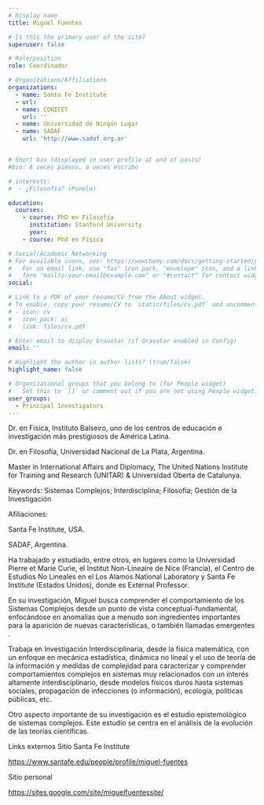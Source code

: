 ```yaml
---
# Display name
title: Miguel Fuentes

# Is this the primary user of the site?
superuser: false

# Role/position
role: Coordinador

# Organizations/Affiliations
organizations:
  - name: Santa Fe Institute
  - url: 
  - name: CONICET
    url: ''
  - name: Universidad de Ningún Lugar
  - name: SADAF
    url: 'http://www.sadaf.org.ar'


# Short bio (displayed in user profile at end of posts)
#bio: A veces pienso, a veces escribo

# interests:
#  - ¿Filosofía? (Ponele)

education:
  courses:
    - course: PhD en Filosofía
      institution: Stanford University
      year: 
    - course: Phd en Física

# Social/Academic Networking
# For available icons, see: https://wowchemy.com/docs/getting-started/page-builder/#icons
#   For an email link, use "fas" icon pack, "envelope" icon, and a link in the
#   form "mailto:your-email@example.com" or "#contact" for contact widget.
social:

# Link to a PDF of your resume/CV from the About widget.
# To enable, copy your resume/CV to `static/files/cv.pdf` and uncomment the lines below.
# - icon: cv
#   icon_pack: ai
#   link: files/cv.pdf

# Enter email to display Gravatar (if Gravatar enabled in Config)
email: ''

# Highlight the author in author lists? (true/false)
highlight_name: false

# Organizational groups that you belong to (for People widget)
#   Set this to `[]` or comment out if you are not using People widget.
user_groups:
  - Principal Investigators
---
```

Dr. en Física, Instituto Balseiro, uno de los centros de educación e investigación más prestigiosos de América Latina.

Dr. en Filosofía, Universidad Nacional de La Plata, Argentina.

Master in International Affairs and Diplomacy, The United Nations Institute for Training and Research (UNITAR) & Universidad Oberta de Catalunya.


Keywords: Sistemas Complejos; Interdisciplina; Filosofía; Gestión de la Investigación

Afiliaciones: 

Santa Fe Institute, USA.

SADAF, Argentina. 


Ha trabajado y estudiado, entre otros, en lugares como la Universidad Pierre et Marie Curie, el Institut Non-Lineaire de Nice (Francia), el Centro de Estudios No Lineales en el Los Alamos National Laboratory y Santa Fe Institute (Estados Unidos), donde es External Professor.

En su investigación, Miguel busca comprender el comportamiento de los Sistemas Complejos desde un punto de vista conceptual-fundamental, enfocándose en anomalías que a menudo son ingredientes importantes para la aparición de nuevas características, o también llamadas emergentes .

Trabaja en Investigación Interdisciplinaria, desde la física matemática, con un enfoque en mecánica estadística, dinámica no lineal y el uso de teoría de la información y medidas de complejidad para caracterizar y comprender comportamientos complejos en sistemas muy relacionados con un interés altamente interdisciplinario, desde modelos físicos duros hasta sistemas sociales, propagación de infecciones (o información), ecología, políticas públicas, etc.

Otro aspecto importante de su investigación es el estudio epistemológico de sistemas complejos. Este estudio se centra en el análisis de la evolución de las teorías científicas.

Links externos
Sitio Santa Fe Institute

https://www.santafe.edu/people/profile/miguel-fuentes

Sitio personal

https://sites.google.com/site/miguelfuentessite/